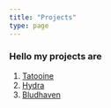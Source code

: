 ```yaml
---
title: "Projects"
type: page
---
```



### Hello my projects are

1. [Tatooine](/projects/tatooine/)
2. [Hydra](/projects/hydra/)
3. [Bludhaven](/projects/bludhaven/)
